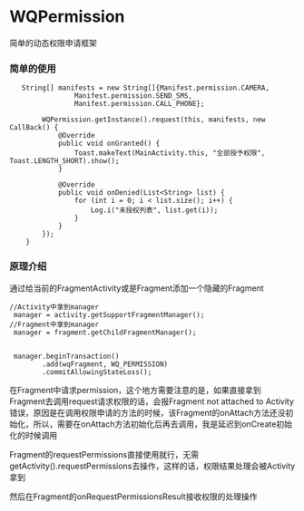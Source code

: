 # WQPermission
简单的动态权限申请框架

### 简单的使用

```
   String[] manifests = new String[]{Manifest.permission.CAMERA,
                Manifest.permission.SEND_SMS,
                Manifest.permission.CALL_PHONE};

        WQPermission.getInstance().request(this, manifests, new CallBack() {
            @Override
            public void onGranted() {
                Toast.makeText(MainActivity.this, "全部授予权限", Toast.LENGTH_SHORT).show();
            }

            @Override
            public void onDenied(List<String> list) {
                for (int i = 0; i < list.size(); i++) {
                    Log.i("未授权列表", list.get(i));
                }
            }
        });
    }
```

### 原理介绍

通过给当前的FragmentActivity或是Fragment添加一个隐藏的Fragment

```
//Activity中拿到manager
 manager = activity.getSupportFragmentManager();
//Fragment中拿到manager
 manager = fragment.getChildFragmentManager();
 

 manager.beginTransaction()
        .add(wqFragment, WQ_PERMISSION)
        .commitAllowingStateLoss();
```

在Fragment中请求permission，这个地方需要注意的是，如果直接拿到Fragment去调用request请求权限的话，会报Fragment not attached to Activity 错误，原因是在调用权限申请的方法的时候，该Fragment的onAttach方法还没初始化，所以，需要在onAttach方法初始化后再去调用，我是延迟到onCreate初始化的时候调用

Fragment的requestPermissions直接使用就行，无需getActivity().requestPermissions去操作，这样的话，权限结果处理会被Activity拿到

然后在Fragment的onRequestPermissionsResult接收权限的处理操作